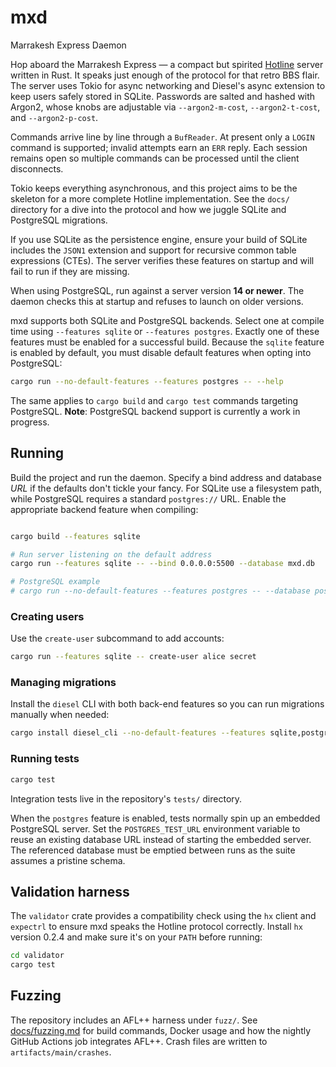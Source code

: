 # mxd

Marrakesh Express Daemon

Hop aboard the Marrakesh Express — a compact but spirited
[Hotline](https://hotline.fandom.com/wiki/Virtual1%27s_Hotline_Server_Protocol_Guide)
server written in Rust. It speaks just enough of the protocol for that retro BBS
flair. The server uses Tokio for async networking and Diesel's async extension to
keep users safely stored in SQLite. Passwords are salted and hashed with Argon2,
whose knobs are adjustable via `--argon2-m-cost`, `--argon2-t-cost`, and
`--argon2-p-cost`.

Commands arrive line by line through a `BufReader`. At present only a `LOGIN`
command is supported; invalid attempts earn an `ERR` reply. Each session remains
open so multiple commands can be processed until the client disconnects.

Tokio keeps everything asynchronous, and this project aims to be the skeleton
for a more complete Hotline implementation. See the `docs/` directory for a dive
into the protocol and how we juggle SQLite and PostgreSQL migrations.

If you use SQLite as the persistence engine, ensure your build of SQLite
includes the `JSON1` extension and support for recursive common table
expressions (CTEs). The server verifies these features on startup and will
fail to run if they are missing.

When using PostgreSQL, run against a server version **14 or newer**. The
daemon checks this at startup and refuses to launch on older versions.

mxd supports both SQLite and PostgreSQL backends. Select one at compile
time using `--features sqlite` or `--features postgres`. Exactly one of
these features must be enabled for a successful build. Because the
`sqlite` feature is enabled by default, you must disable default
features when opting into PostgreSQL:

```bash
cargo run --no-default-features --features postgres -- --help
```

The same applies to `cargo build` and `cargo test` commands targeting
PostgreSQL.
**Note**: PostgreSQL backend support is currently a work in progress.

## Running

Build the project and run the daemon. Specify a bind address and
database *URL* if the defaults don't tickle your fancy. For SQLite
use a filesystem path, while PostgreSQL requires a standard
`postgres://` URL. Enable the appropriate backend feature when
compiling:

```bash

cargo build --features sqlite

# Run server listening on the default address
cargo run --features sqlite -- --bind 0.0.0.0:5500 --database mxd.db

# PostgreSQL example
# cargo run --no-default-features --features postgres -- --database postgres://user:pass@localhost/mxd
```

### Creating users

Use the `create-user` subcommand to add accounts:

```bash
cargo run --features sqlite -- create-user alice secret
```

### Managing migrations

Install the `diesel` CLI with both back-end features so you can run
migrations manually when needed:

```bash
cargo install diesel_cli --no-default-features --features sqlite,postgres
```

### Running tests

```bash
cargo test
```

Integration tests live in the repository's `tests/` directory.

When the `postgres` feature is enabled, tests normally spin up an embedded
PostgreSQL server. Set the `POSTGRES_TEST_URL` environment variable to reuse an
existing database URL instead of starting the embedded server. The referenced
database must be emptied between runs as the suite assumes a pristine schema.

## Validation harness

The `validator` crate provides a compatibility check using the `hx` client and
`expectrl` to ensure mxd speaks the Hotline protocol correctly. Install `hx`
version 0.2.4 and make sure it's on your `PATH` before running:

```bash
cd validator
cargo test
```

## Fuzzing

The repository includes an AFL++ harness under `fuzz/`. See
[docs/fuzzing.md](docs/fuzzing.md) for build commands, Docker usage and how the
nightly GitHub Actions job integrates AFL++. Crash files are written to
`artifacts/main/crashes`.
